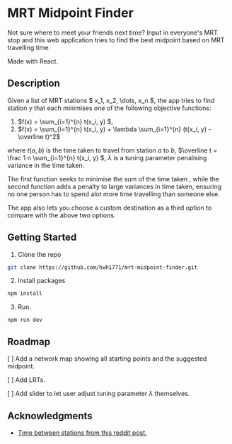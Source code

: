 # MRT Midpoint Finder

Not sure where to meet your friends next time? Input in everyone's MRT stop and this web application tries to find the best midpoint based on MRT travelling time.

Made with React.

## Description

Given a list of MRT stations $ x_1, x_2, \dots, x_n $, the app tries to find  station $y$ that each minimises one of the following objective functions:
1. $f(x) = \sum_{i=1}^{n} t(x_i, y) $,
2. $f(x) = \sum_{i=1}^{n} t(x_i, y) + \lambda \sum_{i=1}^{n} (t(x_i, y) - \overline t)^2$

where 
$t(a,b)$ is the time taken to travel from station $a$ to $b$, 
$\overline t = \frac 1 n \sum_{i=1}^{n} t(x_i, y) $,
$\lambda$ is a tuning parameter penalising variance in the time taken.

The first function seeks to minimise the sum of the time taken , while the second function adds a penalty to large variances in time taken, ensuring no one person has to spend alot more time travelling than someone else.

The app also lets you choose a custom destination as a third option to compare with the above two options.

## Getting Started

1. Clone the repo
```bash
git clone https://github.com/hwh1771/mrt-midpoint-finder.git
```

2. Install packages
```bash
npm install
```

3. Run.
```
npm run dev
```

## Roadmap

[ ] Add a network map showing all starting points and the suggested midpoint.

[ ] Add LRTs.

[ ] Add slider to let user adjust tuning parameter $\lambda$ themselves.

## Acknowledgments

* [Time between stations from this reddit post.](https://www.reddit.com/r/singapore/comments/kmsbl4/challenge_accepted_122_mrt_stations_rta/)
